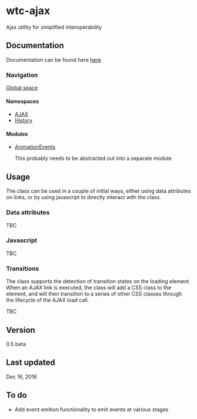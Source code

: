# wtc-ajax
Ajax utility for simplified interoperability

## Documentation
Documentation can be found here
[here](https://wethegit.github.io/wtc-ajax/)

### Navigation
[Global space](http://wtc-history.localhost/docs/global.html)

#### Namespaces
- [AJAX](http://wtc-history.localhost/docs/AJAX.html)
- [History](http://wtc-history.localhost/docs/History.html)

#### Modules
- [AnimationEvents](http://wtc-history.localhost/docs/module-wtc-AnimationEvents.html)

   This probably needs to be abstracted out into a separate module

## Usage

The class can be used in a couple of initial ways, either using data attributes on links,
or by using javascript to directly interact with the class.

### Data attributes
TBC

### Javascript
TBC

### Transitions

The class supports the detection of transition states on the loading element. When
an AJAX link is executed, the class will add a CSS class to the element, and will
then transition to a series of other CSS classes through the lifecycle of the
AJAX load call.

TBC

## Version
0.5 beta

## Last updated
Dec 16, 2016

## To do
- Add event emition functionality to emit events at various stages
